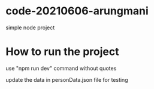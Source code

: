 # code-20210606-arungmani
simple node project

# How to run the project
use "npm run dev" command without quotes

update the data in personData.json file for testing
